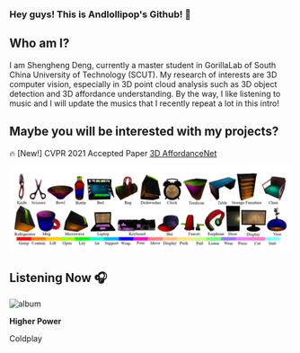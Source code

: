 ### Hey guys! This is Andlollipop's Github! 👋

## Who am I?

I am Shengheng Deng, currently a master student in GorillaLab of South China University of Technology (SCUT). My research of interests are 3D computer vision, especially in 3D point cloud analysis such as 3D object detection and 3D affordance understanding. By the way, I like listening to music and I will update the musics that I recently repeat a lot in this intro!

## Maybe you will be interested with my projects?

:fire: [New!] CVPR 2021 Accepted Paper [3D AffordanceNet](https://andlollipopde.github.io/3D-AffordanceNet/#/)

![affordancenet](https://github.com/Gorilla-Lab-SCUT/AffordanceNet/blob/main/image/ground_truth_readme.png)

## Listening Now :headphones:

![album](https://linkstorage.linkfire.com/medialinks/images/1f733650-b9d9-41a4-b687-0c348e5feb9b/artwork-440x440.jpg)

**Higher Power** 

Coldplay

<!--
**AndlollipopDE/AndlollipopDE** is a ✨ _special_ ✨ repository because its `README.md` (this file) appears on your GitHub profile.

Here are some ideas to get you started:

- 🔭 I’m currently working on ...
- 🌱 I’m currently learning ...
- 👯 I’m looking to collaborate on ...
- 🤔 I’m looking for help with ...
- 💬 Ask me about ...
- 📫 How to reach me: ...
- 😄 Pronouns: ...
- ⚡ Fun fact: ...
-->
